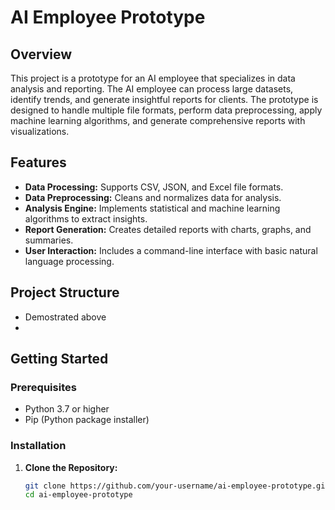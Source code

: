 # AI Employee Prototype

## Overview
This project is a prototype for an AI employee that specializes in data analysis and reporting. The AI employee can process large datasets, identify trends, and generate insightful reports for clients. The prototype is designed to handle multiple file formats, perform data preprocessing, apply machine learning algorithms, and generate comprehensive reports with visualizations.

## Features
- **Data Processing:** Supports CSV, JSON, and Excel file formats.
- **Data Preprocessing:** Cleans and normalizes data for analysis.
- **Analysis Engine:** Implements statistical and machine learning algorithms to extract insights.
- **Report Generation:** Creates detailed reports with charts, graphs, and summaries.
- **User Interaction:** Includes a command-line interface with basic natural language processing.

## Project Structure
- Demostrated above
- 
## Getting Started

### Prerequisites
- Python 3.7 or higher
- Pip (Python package installer)

### Installation

1. **Clone the Repository:**
   ```bash
   git clone https://github.com/your-username/ai-employee-prototype.git
   cd ai-employee-prototype
